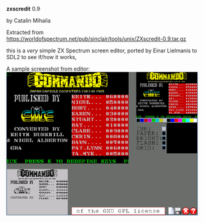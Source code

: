 **zxscredit** 0.9

by Catalin Mihaila

Extracted from https://worldofspectrum.net/pub/sinclair/tools/unix/ZXscredit-0.9.tar.gz

this is a *very* simple ZX Spectrum screen editor, ported by Einar Lielmanis to SDL2 to see if/how it works,

A sample screenshot from editor:
![Sample screenshot](screenshot.png)
